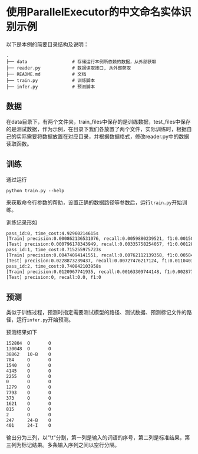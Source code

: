 # 使用ParallelExecutor的中文命名实体识别示例

以下是本例的简要目录结构及说明：

```text
.
├── data                 # 存储运行本例所依赖的数据，从外部获取
├── reader.py            # 数据读取接口, 从外部获取
├── README.md            # 文档
├── train.py             # 训练脚本
├── infer.py             # 预测脚本
```

## 数据
在data目录下，有两个文件夹，train_files中保存的是训练数据，test_files中保存的是测试数据，作为示例，在目录下我们各放置了两个文件，实际训练时，根据自己的实际需要将数据放置在对应目录，并根据数据格式，修改reader.py中的数据读取函数。

## 训练

通过运行

```
python train.py --help
```

来获取命令行参数的帮助，设置正确的数据路径等参数后，运行`train.py`开始训练。

训练记录形如
```txt
pass_id:0, time_cost:4.92960214615s
[Train] precision:0.000862136531076, recall:0.0059880239521, f1:0.00150726226363
[Test] precision:0.000796178343949, recall:0.00335758254057, f1:0.00128713933283
pass_id:1, time_cost:0.715255975723s
[Train] precision:0.00474094141551, recall:0.00762112139358, f1:0.00584551148225
[Test] precision:0.0228873239437, recall:0.00727476217124, f1:0.0110403397028
pass_id:2, time_cost:0.740842103958s
[Train] precision:0.0120967741935, recall:0.00163309744148, f1:0.00287769784173
[Test] precision:0, recall:0.0, f1:0
```

## 预测
类似于训练过程，预测时指定需要测试模型的路径、测试数据、预测标记文件的路径，运行`infer.py`开始预测。

预测结果如下
```txt
152804  O       O
130048  O       O
38862   10-B    O
784     O       O
1540    O       O
4145    O       O
2255    O       O
0       O       O
1279    O       O
7793    O       O
373     O       O
1621    O       O
815     O       O
2       O       O
247     24-B    O
401     24-I    O
```
输出分为三列，以"\t"分割，第一列是输入的词语的序号，第二列是标准结果，第三列为标记结果。多条输入序列之间以空行分隔。
